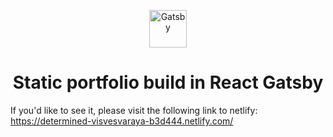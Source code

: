 <p align="center">
  <a href="https://www.gatsbyjs.org">
    <img alt="Gatsby" src="https://www.gatsbyjs.org/monogram.svg" width="60" />
  </a>
</p>
<h1 align="center">
  Static portfolio build in React Gatsby
</h1>
<p>If you'd like to see it, please visit the following link to netlify: <a href="https://determined-visvesvaraya-b3d444.netlify.com/">https://determined-visvesvaraya-b3d444.netlify.com/</a></p>
